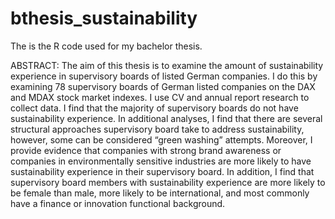 # bthesis_sustainability
The is the R code used for my bachelor thesis.


ABSTRACT:
The aim of this thesis is to examine the amount of sustainability experience in 
supervisory boards of listed German companies. I do this by examining 78 supervisory boards 
of German listed companies on the DAX and MDAX stock market indexes. I use CV and 
annual report research to collect data. I find that the majority of supervisory boards do not 
have sustainability experience. In additional analyses, I find that there are several structural 
approaches supervisory board take to address sustainability, however, some can be considered 
“green washing” attempts. Moreover, I provide evidence that companies with strong brand 
awareness or companies in environmentally sensitive industries are more likely to have 
sustainability experience in their supervisory board. In addition, I find that supervisory board 
members with sustainability experience are more likely to be female than male, more likely to 
be international, and most commonly have a finance or innovation functional background.

